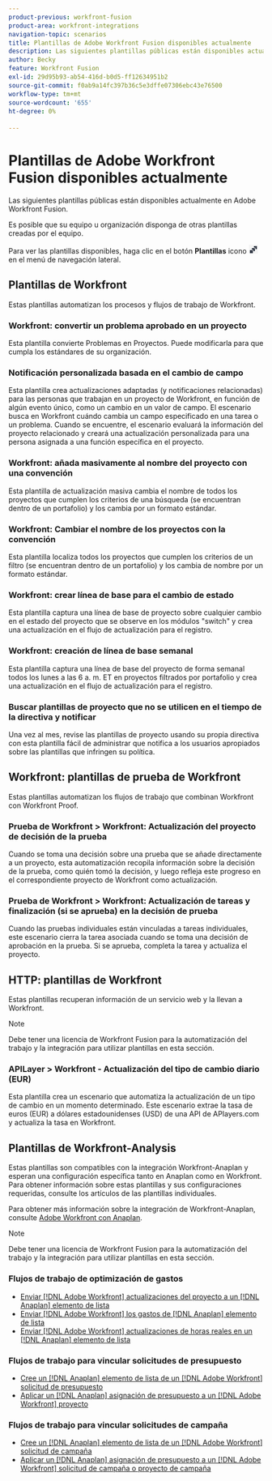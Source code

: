 ```yaml
---
product-previous: workfront-fusion
product-area: workfront-integrations
navigation-topic: scenarios
title: Plantillas de Adobe Workfront Fusion disponibles actualmente
description: Las siguientes plantillas públicas están disponibles actualmente en Adobe Workfront Fusion.
author: Becky
feature: Workfront Fusion
exl-id: 29d95b93-ab54-416d-b0d5-ff12634951b2
source-git-commit: f0ab9a14fc397b36c5e3dffe07306ebc43e76500
workflow-type: tm+mt
source-wordcount: '655'
ht-degree: 0%

---
```


# Plantillas de Adobe Workfront Fusion disponibles actualmente

Las siguientes plantillas públicas están disponibles actualmente en Adobe Workfront Fusion.

Es posible que su equipo u organización disponga de otras plantillas creadas por el equipo.

Para ver las plantillas disponibles, haga clic en el botón **Plantillas** icono ![](assets/fusion-template-icon.png) en el menú de navegación lateral.

## Plantillas de Workfront

Estas plantillas automatizan los procesos y flujos de trabajo de Workfront.

### Workfront: convertir un problema aprobado en un proyecto

Esta plantilla convierte Problemas en Proyectos. Puede modificarla para que cumpla los estándares de su organización.

### Notificación personalizada basada en el cambio de campo

Esta plantilla crea actualizaciones adaptadas (y notificaciones relacionadas) para las personas que trabajan en un proyecto de Workfront, en función de algún evento único, como un cambio en un valor de campo. El escenario busca en Workfront cuándo cambia un campo especificado en una tarea o un problema. Cuando se encuentre, el escenario evaluará la información del proyecto relacionado y creará una actualización personalizada para una persona asignada a una función específica en el proyecto.

### Workfront: añada masivamente al nombre del proyecto con una convención

Esta plantilla de actualización masiva cambia el nombre de todos los proyectos que cumplen los criterios de una búsqueda (se encuentran dentro de un portafolio) y los cambia por un formato estándar.

### Workfront: Cambiar el nombre de los proyectos con la convención

Esta plantilla localiza todos los proyectos que cumplen los criterios de un filtro (se encuentran dentro de un portafolio) y los cambia de nombre por un formato estándar.

### Workfront: crear línea de base para el cambio de estado

Esta plantilla captura una línea de base de proyecto sobre cualquier cambio en el estado del proyecto que se observe en los módulos &quot;switch&quot; y crea una actualización en el flujo de actualización para el registro.

### Workfront: creación de línea de base semanal

Esta plantilla captura una línea de base del proyecto de forma semanal todos los lunes a las 6 a. m. ET en proyectos filtrados por portafolio y crea una actualización en el flujo de actualización para el registro.

### Buscar plantillas de proyecto que no se utilicen en el tiempo de la directiva y notificar

Una vez al mes, revise las plantillas de proyecto usando su propia directiva con esta plantilla fácil de administrar que notifica a los usuarios apropiados sobre las plantillas que infringen su política.

## Workfront: plantillas de prueba de Workfront

Estas plantillas automatizan los flujos de trabajo que combinan Workfront con Workfront Proof.

### Prueba de Workfront > Workfront: Actualización del proyecto de decisión de la prueba

Cuando se toma una decisión sobre una prueba que se añade directamente a un proyecto, esta automatización recopila información sobre la decisión de la prueba, como quién tomó la decisión, y luego refleja este progreso en el correspondiente proyecto de Workfront como actualización.

### Prueba de Workfront > Workfront: Actualización de tareas y finalización (si se aprueba) en la decisión de prueba

Cuando las pruebas individuales están vinculadas a tareas individuales, este escenario cierra la tarea asociada cuando se toma una decisión de aprobación en la prueba. Si se aprueba, completa la tarea y actualiza el proyecto.

## HTTP: plantillas de Workfront

Estas plantillas recuperan información de un servicio web y la llevan a Workfront.

>[!NOTE]
>
> Debe tener una licencia de Workfront Fusion para la automatización del trabajo y la integración para utilizar plantillas en esta sección.

### APILayer > Workfront - Actualización del tipo de cambio diario (EUR)

Esta plantilla crea un escenario que automatiza la actualización de un tipo de cambio en un momento determinado. Este escenario extrae la tasa de euros (EUR) a dólares estadounidenses (USD) de una API de APIayers.com y actualiza la tasa en Workfront.

## Plantillas de Workfront-Analysis

Estas plantillas son compatibles con la integración Workfront-Anaplan y esperan una configuración específica tanto en Anaplan como en Workfront. Para obtener información sobre estas plantillas y sus configuraciones requeridas, consulte los artículos de las plantillas individuales.

Para obtener más información sobre la integración de Workfront-Anaplan, consulte [Adobe Workfront con Anaplan](../../../workfront-integrations-and-apps/adobe-workfront-with-anaplan/anaplan-integration.md).

>[!NOTE]
>
> Debe tener una licencia de Workfront Fusion para la automatización del trabajo y la integración para utilizar plantillas en esta sección.

### Flujos de trabajo de optimización de gastos

* [Enviar [!DNL Adobe Workfront] actualizaciones del proyecto a un [!DNL Anaplan] elemento de lista](../../../workfront-integrations-and-apps/adobe-workfront-with-anaplan/send-workfront-project-actual-hours-updates-to-anaplan-list-item.md)
* [Enviar [!DNL Adobe Workfront] los gastos de [!DNL Anaplan] elemento de lista](../../../workfront-integrations-and-apps/adobe-workfront-with-anaplan/send-workfront-project-expenses-to-anaplan-list-item.md)
* [Enviar [!DNL Adobe Workfront] actualizaciones de horas reales en un [!DNL Anaplan] elemento de lista](../../../workfront-integrations-and-apps/adobe-workfront-with-anaplan/send-workfront-project-actual-hours-updates-to-anaplan-list-item.md)

### Flujos de trabajo para vincular solicitudes de presupuesto

* [Cree un [!DNL Anaplan] elemento de lista de un [!DNL Adobe Workfront] solicitud de presupuesto](../../../workfront-integrations-and-apps/adobe-workfront-with-anaplan/create-an-anaplan-list-item-from-a-workfront-budget-request.md)
* [Aplicar un [!DNL Anaplan] asignación de presupuesto a un [!DNL Adobe Workfront] proyecto](../../../workfront-integrations-and-apps/adobe-workfront-with-anaplan/apply-anaplan-budget-allocation-to-workfront-projects.md)

### Flujos de trabajo para vincular solicitudes de campaña

* [Cree un [!DNL Anaplan] elemento de lista de un [!DNL Adobe Workfront] solicitud de campaña](../../../workfront-integrations-and-apps/adobe-workfront-with-anaplan/create-an-anaplan-list-item-from-a-workfront-campaign-request.md)
* [Aplicar un [!DNL Anaplan] asignación de presupuesto a un [!DNL Adobe Workfront] solicitud de campaña o proyecto de campaña](../../../workfront-integrations-and-apps/adobe-workfront-with-anaplan/apply-anaplan-budget-allocation-to-workfront-campaign-requests-and-projects.md)
